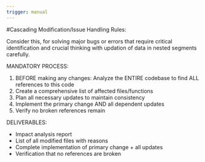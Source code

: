 ```yaml
---
trigger: manual
---
```



#Cascading Modification/Issue Handling Rules: 

Consider this, for solving major bugs or errors that require critical identification and crucial thinking with updation of data in nested segments carefully. 

MANDATORY PROCESS:
1. BEFORE making any changes: Analyze the ENTIRE codebase to find ALL references to this code
2. Create a comprehensive list of affected files/functions
3. Plan all necessary updates to maintain consistency
4. Implement the primary change AND all dependent updates
5. Verify no broken references remain

DELIVERABLES:
- Impact analysis report
- List of all modified files with reasons
- Complete implementation of primary change + all updates
- Verification that no references are broken